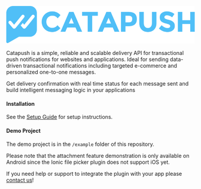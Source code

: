 ![Catapush Logo](https://github.com/Catapush/catapush-ios-sdk-pod/blob/master/images/catapush_logo.png)

Catapush is a simple, reliable and scalable delivery API for transactional push notifications for websites and applications. Ideal for sending data-driven transactional notifications including targeted e-commerce and personalized one-to-one messages.

Get delivery confirmation with real time status for each message sent and build intelligent messaging logic in your applications

#### Installation
See the [Setup Guide](SETUP.md) for setup instructions.

#### Demo Project
The demo project is in the `/example` folder of this repository.

Please note that the attachment feature demonstration is only available on Android since the Ionic file picker plugin does not support iOS yet.

If you need help or support to integrate the plugin with your app please [contact us](https://www.catapush.com/contact-us)!